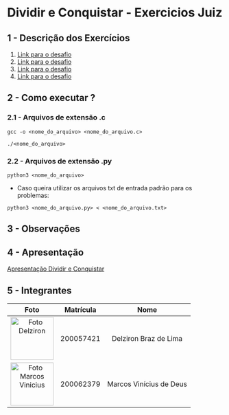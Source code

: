 # Dividir e Conquistar - Exercicios Juiz

## 1 - Descrição dos Exercícios

1. [Link para o desafio]()
2. [Link para o desafio]()
3. [Link para o desafio]()
4. [Link para o desafio]()


## 2 - Como executar ?

### 2.1 - Arquivos de extensão .c
```
gcc -o <nome_do_arquivo> <nome_do_arquivo.c>
```

```
./<nome_do_arquivo>
```

### 2.2 - Arquivos de extensão .py
```
python3 <nome_do_arquivo>
```

- Caso queira utilizar os arquivos txt de entrada padrão para os problemas:

```
python3 <nome_do_arquivo.py> < <nome_do_arquivo.txt>
```

## 3 - Observações


## 4 - Apresentação
[Apresentação Dividir e Conquistar]()

## 5 - Integrantes

|                                                  **Foto**                                                   | **Matrícula** |        **Nome**         |
| :---------------------------------------------------------------------------------------------------------: | :-----------: | :---------------------: |
|     <img src="https://avatars.githubusercontent.com/DelzironBraz" width="100px;" alt="Foto Delziron"/>      |   200057421   |  Delziron Braz de Lima  |
| <img src="https://avatars.githubusercontent.com/u/87666623?v=4" width="100px;" alt="Foto Marcos Vinicius"/> |   200062379   | Marcos Vinícius de Deus |